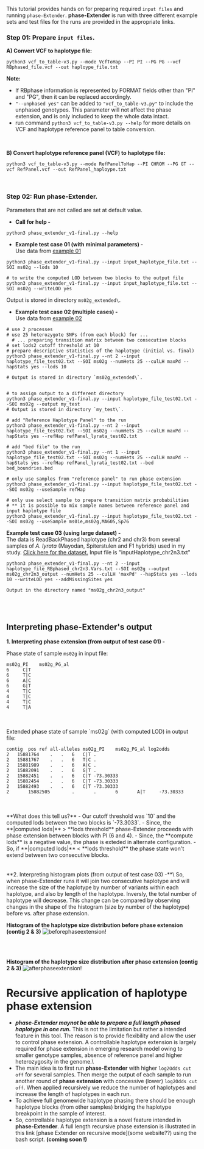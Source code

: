 This tutorial provides hands on for preparing required `input files` and running `phase-Extender`. **phase-Extender** is run with three different example sets and test files for the runs are provided in the appropriate links.

### Step 01: Prepare `input files`.

  **A) Convert VCF to haplotype file:**
```
python3 vcf_to_table-v3.py --mode VcfToHap --PI PI --PG PG --vcf RBphased_file.vcf --out haploype_file.txt
```
      
  **Note:**
  - If RBphase information is represented by FORMAT fields other than "PI" and "PG", then it can be replaced accordingly.
  - `"--unphased yes"` can be added to `"vcf_to_table-v3.py"` to include the unphased genotypes. This parameter will not affect the phase extension, and is only included to keep the whole data intact.
  - run command `python3 vcf_to_table-v3.py --help` for more details on VCF and haplotype reference panel to table conversion.
  
<br>

  **B) Convert haplotype reference panel (VCF) to haplotype file:**  
```
python3 vcf_to_table-v3.py --mode RefPanelToHap --PI CHROM --PG GT --vcf RefPanel.vcf --out RefPanel_haploype.txt
```

<br>

### Step 02: Run phase-Extender.
Parameters that are not called are set at default value.

  - **Call for help -**
```
python3 phase_extender_v1-final.py --help
```    
    
  - **Example test case 01 (with minimal parameters) -**\
Use data from [example 01](https://github.com/everestial/phase-Extender/tree/master/example01)
```
python3 phase_extender_v1-final.py --input input_haplotype_file.txt --SOI ms02g --lods 10
  
# to write the computed LOD between two blocks to the output file
python3 phase_extender_v1-final.py --input input_haplotype_file.txt --SOI ms02g --writeLOD yes
```
Output is stored in directory `ms02g_extended\`.


  - **Example test case 02 (multiple cases) -**\
Use data from [example 02](https://github.com/everestial/phase-Extender/tree/master/example02)
```
# use 2 processes
# use 25 heterozygote SNPs (from each block) for ...
  # ... preparing transition matrix between two consecutive blocks
# set lods2 cutoff threshold at 10
# prepare descriptive statistics of the haplotype (initial vs. final) 
python3 phase_extender_v1-final.py --nt 2 --input haplotype_file_test02.txt --SOI ms02g --numHets 25 --culLH maxPd --hapStats yes --lods 10

# Output is stored in directory `ms02g_extended\`.


# to assign output to a different directory
python3 phase_extender_v1-final.py --input haplotype_file_test02.txt --SOI ms02g --output my_test
# Output is stored in directory `my_test\`.

# add "Reference Haplotype Panel" to the run
python3 phase_extender_v1-final.py --nt 2 --input haplotype_file_test02.txt --SOI ms02g --numHets 25 --culLH maxPd --hapStats yes --refHap refPanel_lyrata_test02.txt

# add "bed file" to the run
python3 phase_extender_v1-final.py --nt 1 --input haplotype_file_test02.txt --SOI ms02g --numHets 25 --culLH maxPd --hapStats yes --refHap refPanel_lyrata_test02.txt --bed bed_boundries.bed

# only use samples from "reference panel" to run phase extension
python3 phase_extender_v1-final.py --input haplotype_file_test02.txt --SOI ms02g --useSample refHap

# only use select sample to prepare transition matrix probabilities
# ** it is possible to mix sample names between reference panel and input haplotype file
python3 phase_extender_v1-final.py --input haplotype_file_test02.txt --SOI ms02g --useSample ms01e,ms02g,MA605,Sp76
```
    
    
**Example test case 03 (using large dataset) -**\
The data is ReadBackPhased haplotype (chr2 and chr3) from several samples of *A. lyrata* (Mayodan, Spiterstulen and F1 hybrids) used in my study. [Click here for the dataset.](https://www.dropbox.com/home/public_shared/phase-Extender_example03) Input file is "inputHaplotype_chr2n3.txt"
```
python3 phase_extender_v1-final.py --nt 2 --input haplotype_file_RBphased_chr2n3.Vars.txt --SOI ms02g --output ms02g_chr2n3_output --numHets 25 --culLH 'maxPd' --hapStats yes --lods 10 --writeLOD yes --addMissingSites yes
    
Output in the directory named "ms02g_chr2n3_output"  
```
<br>
<br>

## Interpreting phase-Extender's output 

**1. Interpreting phase extension (from output of test case 01) -**

Phase state of sample `ms02g` in input file:
```
ms02g_PI    ms02g_PG_al
6     C|T
6     T|C
6     A|C
6     G|T
4     T|C
4     T|C
4     T|C
4     T|A
```
<br>
<br>
Extended phase state of sample `ms02g` (with computed LOD) in output file:

```
contig	pos	ref	all-alleles	ms02g_PI	ms02g_PG_al	log2odds
2	15881764	.	.	6	C|T	.
2	15881767	.	.	6	T|C	.
2	15881989	.	.	6	A|C	.
2	15882091	.	.	6	G|T	.
2	15882451	.	.	6	C|T	-73.30333
2	15882454	.	.	6	C|T	-73.30333
2	15882493	.	.	6	C|T	-73.30333
2       15882505        .       .       6       A|T     -73.30333

```
<br>
<br>
**What does this tell us?**
  - Our cutoff threshold was `10` and the computed lods between the two blocks is `-73.3033`.
  - Since, the **|computed lods|** > **lods threshold** phase-Extender proceeds with phase extension between blocks with PI (6 and 4).
  - Since, the **compute lods** is a negative value, the phase is exteded in alternate configuration.
  - So, if **|computed lods|** < **lods threshold** the phase state won't extend between two consecutive blocks.
  
<br>
<br>
<br>
**2. Interpreting histogram plots (from output of test case 03) -**\
So, when phase-Extender runs it will join two consecutive haplotype and will increase the size of the haplotype by number of variants within each haplotype, and also by length of the haplotype. Inversly, the total number of haplotype will decrease. This change can be compared by observing changes in the shape of the histogram (size by number of the haplotype) before vs. after phase extension.


**Histogram of the haplotype size distribution before phase extension (contig 2 & 3)**
![beforephaseextension!](https://github.com/everestial/phase-Extender/blob/master/example03/hap_size_byVar_ms02g_initial.png)

<br>
<br>

**Histogram of the haplotype size distribution after phase extension (contig 2 & 3)**
![afterphaseextension!](https://github.com/everestial/phase-Extender/blob/master/example03/hap_size_byVar_ms02g_final.png)

 
    
# Recursive application of haplotype phase extension  
  - ***phase-Extender maynot be able to prepare a full length phased haplotype in one run.*** This is not the limitation but rather a intended feature in this tool. The reason is to provide flexibility and allow the user to control phase extension. A controllable haplotype extension is largely required for phase extension in emerging research model owing to smaller genotype samples, absence of reference panel and higher heterozygosity in the genome.\
  - The main idea is to first run **phase-Extender** with higher `log2Odds cut off` for several samples. Then merge the output of each sample to run another round of **phase extension** with concessive (lower) `log2Odds cut off`. When applied recursively we reduce the number of haplotypes and increase the length of haplotypes in each run.
  - To achieve full genomewide haplotype phasing there should be enough haplotype blocks (from other samples) bridging the haplotype breakpoint in the sample of interest.   
  - So, controllable haplotype extension is a novel feature intended in **phase-Extender**. A full length recursive phase extension is illustrated in this link [phase Extender on recursive mode](some website??) using the bash script. **(coming soon !)**
  
  
  
  
